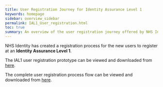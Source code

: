 ```yaml
---
title: User Registration Journey for Identity Assurance Level 1
keywords: homepage
sidebar: overview_sidebar
permalink: IAL1_User_registration.html
toc: true
summary: An overview of the user registration journey offered by NHS Identity for users registering at IAL1
---
```


NHS Identity has created a registration process for the new users to register at an **Identity Assurance Level 1**.

The IAL1 user registration prototype can be viewed and downloaded from [here](docs/IAL1Userregistrationprototypes.pdf).

The complete user registration process flow can be viewed and downloaded from [here](docs/IAL1Userregistrationprocessflow.pdf).
